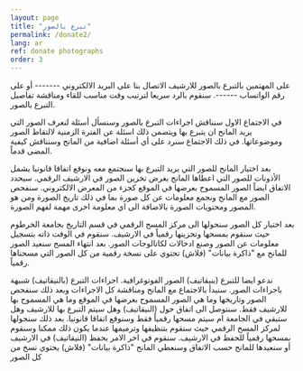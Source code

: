 ```yaml
---
layout: page
title: "تبرع بالصور"
permalink: /donate2/
lang: ar
ref: donate photographs
order: 3
---
```

على المهتمين بالتبرع بالصور للارشيف  الاتصال بنا على البريد الالكتروني  ------- أو على رقم الواتساب ------. سنقوم بالرد سريعا لترتيب وقت مناسب للقاء ومناقشة تفاصيل التبرع بالصور.

في الاجتماع الاول سنناقش اجراءات التبرع بالصور وسنسأل أسئلة لنعرف الصور التي يريد المانح ان يتبرع بها ويتضمن ذلك اسئلة عن الفترة الزمنية لالتقاط الصور وموضوعاتها. في ذلك الاجتماع سنرد على أي أسئلة اضافية من المانح وسنناقش كيفية المضى قدماً.

بعد اختيار المانح للصور التي يريد التبرع بها سنجتمع معه ونوقع اتفاقا قانونيا يشمل الأذونات للصور التي اعطاها المانح بغرض تخزين الصور في الارشيف الرقمي. سيحدد الاتفاق ايضاً الصور المسموح بعرضها في الموقع كجزء من المعرض الالكتروني. سنفحص الصور مع المانح ونجمع معلومات عن كل صورة بما في ذلك تاريخ الصورة ومن هو المصور ومحتويات الصورة بالاضافة الى اي معلومة اخرى مهمة لفهم الصورة.

بعد اختيار كل الصور سنحولها الى مركز المسح الرقمي في قسم التاريخ بجامعة الخرطوم حيث سنقوم بمسحها وتخزينها رقمياً في الارشيف. سنقوم في الوقت ذاته بتسجيل معلومات عن الصور وصنع ادخالات لكاتالوجات الصور. بعد انتهاء المسح سنعيد الصور للمانح مع "ذاكرة بيانات" (فلاش) تحتوي على نسخة رقمية من كل الصور التي مسحناها رقمياً.

ندعو ايضا للتبرع (بنيقاتيف) الصور الفوتوغرافية. اجراءات التبرع (بالنيقاتيف) شبيهة باجراءات الصور. سنبدأ بالاجتماع مع المانح ومناقشة كل الاجراءات وبعد ذلك سنفحص الصور وتاريخها وما هي الصور المسموح بعرضها في الموقع وما هي المسموح بها للارشيف فقط. سنتوصل الى اتفاق حول (النيقاتيف) وهل سيتم التبرع بها للارشيف وهل ستبقي في الجامعة ام  سيتم مسحها رقمياً فقط وسنوقع اتفاقا قانونيا. بعد ذلك سنحولها لمركز المسح الرقمي حيث سنقوم بتنظيفها وترميمها عندما يكون ذلك ممكنا وسنقوم بمسحها رقمياً للحفظ في الارشيف. سنقوم في اخر الامر بحفظ (النيقاتيف) في الارشيف أو سنعيدها للمانح حسب الاتفاق وسنعطي المانح "ذاكرة بيانات" (فلاش) يحتوي نسخ من كل الصور
